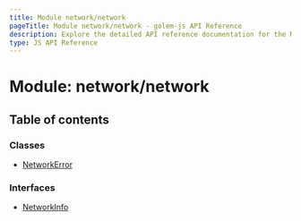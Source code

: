 ```yaml
---
title: Module network/network
pageTitle: Module network/network - golem-js API Reference
description: Explore the detailed API reference documentation for the Module network/network within the golem-js SDK for the Golem Network.
type: JS API Reference
---
```

# Module: network/network

## Table of contents

### Classes

- [NetworkError](../classes/network_network.NetworkError)

### Interfaces

- [NetworkInfo](../interfaces/network_network.NetworkInfo)
